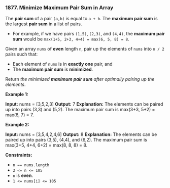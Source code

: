 ### 1877\. Minimize Maximum Pair Sum in Array

The **pair sum** of a pair `(a,b)` is equal to `a + b`. The **maximum pair sum** is the largest **pair sum** in a list of pairs.

*   For example, if we have pairs `(1,5)`, `(2,3)`, and `(4,4)`, the **maximum pair sum** would be `max(1+5, 2+3, 4+4) = max(6, 5, 8) = 8`.

Given an array `nums` of **even** length `n`, pair up the elements of `nums` into `n / 2` pairs such that:

*   Each element of `nums` is in **exactly one** pair, and
*   The **maximum pair sum** is **minimized**.

Return _the minimized **maximum pair sum** after optimally pairing up the elements_.

**Example 1:**

**Input:** nums = \[3,5,2,3\]
**Output:** 7
**Explanation:** The elements can be paired up into pairs (3,3) and (5,2).
The maximum pair sum is max(3+3, 5+2) = max(6, 7) = 7.

**Example 2:**

**Input:** nums = \[3,5,4,2,4,6\]
**Output:** 8
**Explanation:** The elements can be paired up into pairs (3,5), (4,4), and (6,2).
The maximum pair sum is max(3+5, 4+4, 6+2) = max(8, 8, 8) = 8.

**Constraints:**

*   `n == nums.length`
*   `2 <= n <= 105`
*   `n` is **even**.
*   `1 <= nums[i] <= 105`
